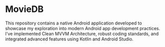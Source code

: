 # MovieDB
This repository contains a native Android application developed to showcase my exploration into modern Android app development practices. I've implemented Clean MVVM Architecture, robust coding standards, and integrated advanced features using Kotlin and Android Studio.
